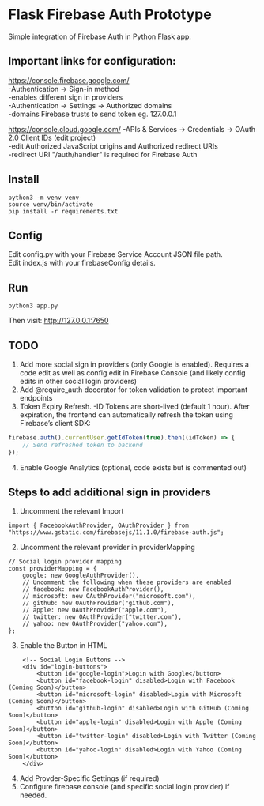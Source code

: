 # Flask Firebase Auth Prototype

Simple integration of Firebase Auth in Python Flask app.

## Important links for configuration:
https://console.firebase.google.com/<br/>
-Authentication -> Sign-in method<br/>
    -enables different sign in providers<br/>
-Authentication -> Settings -> Authorized domains<br/>
    -domains Firebase trusts to send token eg. 127.0.0.1<br/>

https://console.cloud.google.com/
-APIs & Services -> Credentials -> OAuth 2.0 Client IDs (edit project)<br/>
    -edit Authorized JavaScript origins and Authorized redirect URIs<br/>
        -redirect URI "/auth/handler" is required for Firebase Auth<br/>

## Install
```
python3 -m venv venv
source venv/bin/activate
pip install -r requirements.txt
```

## Config
Edit config.py with your Firebase Service Account JSON file path.<br/>
Edit index.js with your firebaseConfig details.<br/>

## Run
    python3 app.py

Then visit:
    http://127.0.0.1:7650

## TODO
1. Add more social sign in providers (only Google is enabled). Requires a code edit as well as config edit in Firebase Console (and likely config edits in other social login providers)
2. Add @require_auth decorator for token validation to protect important endpoints
3. Token Expiry Refresh.
    -ID Tokens are short-lived (default 1 hour). After expiration, the frontend can automatically refresh the token using Firebase’s client SDK:
```javascript
firebase.auth().currentUser.getIdToken(true).then((idToken) => {
    // Send refreshed token to backend
});
```
4. Enable Google Analytics (optional, code exists but is commented out)

## Steps to add additional sign in providers
1. Uncomment the relevant Import
```
import { FacebookAuthProvider, OAuthProvider } from "https://www.gstatic.com/firebasejs/11.1.0/firebase-auth.js";
```
2. Uncomment the relevant provider in providerMapping
```
// Social login provider mapping
const providerMapping = {
    google: new GoogleAuthProvider(),
    // Uncomment the following when these providers are enabled
    // facebook: new FacebookAuthProvider(),
    // microsoft: new OAuthProvider("microsoft.com"),
    // github: new OAuthProvider("github.com"),
    // apple: new OAuthProvider("apple.com"),
    // twitter: new OAuthProvider("twitter.com"),
    // yahoo: new OAuthProvider("yahoo.com"),
};
```
3. Enable the Button in HTML
```
    <!-- Social Login Buttons -->
    <div id="login-buttons">
        <button id="google-login">Login with Google</button>
        <button id="facebook-login" disabled>Login with Facebook (Coming Soon)</button>
        <button id="microsoft-login" disabled>Login with Microsoft (Coming Soon)</button>
        <button id="github-login" disabled>Login with GitHub (Coming Soon)</button>
        <button id="apple-login" disabled>Login with Apple (Coming Soon)</button>
        <button id="twitter-login" disabled>Login with Twitter (Coming Soon)</button>
        <button id="yahoo-login" disabled>Login with Yahoo (Coming Soon)</button>
    </div>
```
4. Add Provder-Specific Settings (if required)
5. Configure firebase console (and specific social login provider) if needed.